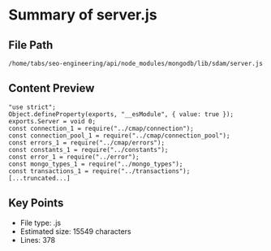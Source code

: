 # Summary of server.js
  
## File Path
`/home/tabs/seo-engineering/api/node_modules/mongodb/lib/sdam/server.js`

## Content Preview
```
"use strict";
Object.defineProperty(exports, "__esModule", { value: true });
exports.Server = void 0;
const connection_1 = require("../cmap/connection");
const connection_pool_1 = require("../cmap/connection_pool");
const errors_1 = require("../cmap/errors");
const constants_1 = require("../constants");
const error_1 = require("../error");
const mongo_types_1 = require("../mongo_types");
const transactions_1 = require("../transactions");
[...truncated...]
```

## Key Points
- File type: .js
- Estimated size: 15549 characters
- Lines: 378
